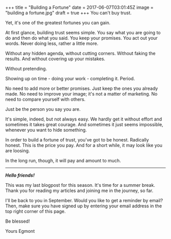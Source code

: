 
+++
title = "Building a Fortune"
date = 2017-06-07T03:01:45Z
image = "building a fortune.jpg"
draft = true
+++
You can't buy trust.

Yet, it's one of the greatest fortunes you can gain.

At first glance, building trust seems simple. You say what you are going to do and then do what you said. You keep your promises. You act out your words. Never doing less, rather a little more.

Without any hidden agenda, without cutting corners. Without faking the results. And without covering up your mistakes.

Without pretending.

Showing up on time - doing your work - completing it. Period. 

No need to add more or better promises. Just keep the ones you already made.
No need to improve your image; it's not a matter of marketing. No need to compare yourself with others.

Just be the person you say you are.

It's simple, indeed, but not always easy. We hardly get it without effort and sometimes it takes great courage. And sometimes it just seems impossible, whenever you want to hide something.

In order to build a fortune of trust, you've got to be honest. Radically honest. This is the price you pay. And for a short while, it may look like you are loosing.

In the long run, though, it will pay and amount to much.

---
***Hello friends!***

This was my last blogpost for this season. It's time for a summer break.
Thank you for reading my articles and joining me in the journey, so far.

I'll be back to you in September. Would you like to get a reminder by email? Then, make sure you have signed up by entering your email address in the top right corner of this page.

Be blessed!

Yours
Egmont